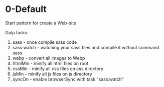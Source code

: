 # 0-Default
Start pattern for create a Web-site

Gulp tasks:
1) sass - once compile sass code
2) sass:watch - watching your sass files and compile it without command sass
3) webp - convert all images to Webp
4) htmlMin - minify all html files on root
5) cssMin - minify all css files on css directory
6) jsMin - minify all js files on js directory
7) syncOn - enable browserSync with task "sass:watch"